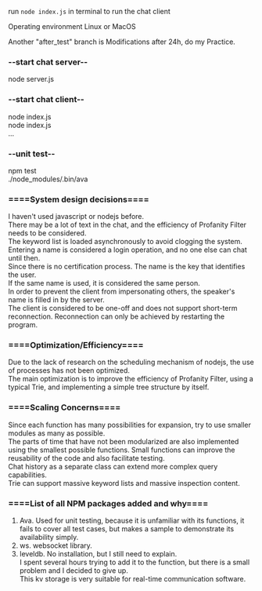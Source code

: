 run `node index.js` in terminal to run the chat client

Operating environment Linux or MacOS

Another "after_test" branch is Modifications after 24h, do my Practice.

### --start chat server--
node server.js

### --start chat client--
node index.js  
node index.js  
...

### --unit test--
npm test   
./node_modules/.bin/ava  

### ====System design decisions====
I haven't used javascript or nodejs before.  
There may be a lot of text in the chat, and the efficiency of Profanity Filter needs to be considered.   
The keyword list is loaded asynchronously to avoid clogging the system.  
Entering a name is considered a login operation, and no one else can chat until then.   
Since there is no certification process. The name is the key that identifies the user.   
If the same name is used, it is considered the same person.  
In order to prevent the client from impersonating others, the speaker's name is filled in by the server.  
The client is considered to be one-off and does not support short-term reconnection. Reconnection can only be achieved by restarting the program.  
  
### ====Optimization/Efficiency====
Due to the lack of research on the scheduling mechanism of nodejs, the use of processes has not been optimized.   
The main optimization is to improve the efficiency of Profanity Filter, using a typical Trie, and implementing a simple tree structure by itself.  

### ====Scaling Concerns====
Since each function has many possibilities for expansion, try to use smaller modules as many as possible.   
The parts of time that have not been modularized are also implemented using the smallest possible functions. Small functions can improve the reusability of the code and also facilitate testing.  
Chat history as a separate class can extend more complex query capabilities.  
Trie can support massive keyword lists and massive inspection content.  

### ====List of all NPM packages added and why====
1. Ava. Used for unit testing, because it is unfamiliar with its functions, it fails to cover all test cases, but  makes a sample to demonstrate its availability simply.  
2. ws. websocket library.  
3. leveldb. No installation, but I still need to explain.   
   I spent several hours trying to add it to the function, but there is a small problem and I decided to give up.   
   This kv storage is very suitable for real-time communication software.  
